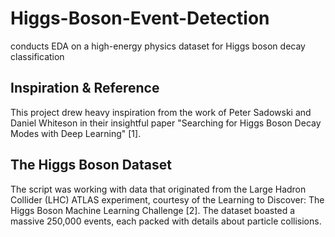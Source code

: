 # Higgs-Boson-Event-Detection
conducts EDA on a high-energy physics dataset for Higgs boson decay classification

## Inspiration & Reference
This project drew heavy inspiration from the work of Peter Sadowski and Daniel Whiteson in their insightful paper "Searching for Higgs Boson Decay Modes with Deep Learning" [1].

## The Higgs Boson Dataset
The script was working with data that originated from the Large Hadron Collider (LHC) ATLAS experiment, courtesy of the Learning to Discover: The Higgs Boson Machine Learning Challenge [2]. The dataset boasted a massive 250,000 events, each packed with details about particle collisions.
